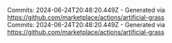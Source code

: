 Commits: 2024-06-24T20:48:20.449Z - Generated via https://github.com/marketplace/actions/artificial-grass
<br>
Commits: 2024-06-24T20:48:20.449Z - Generated via https://github.com/marketplace/actions/artificial-grass
<br>
